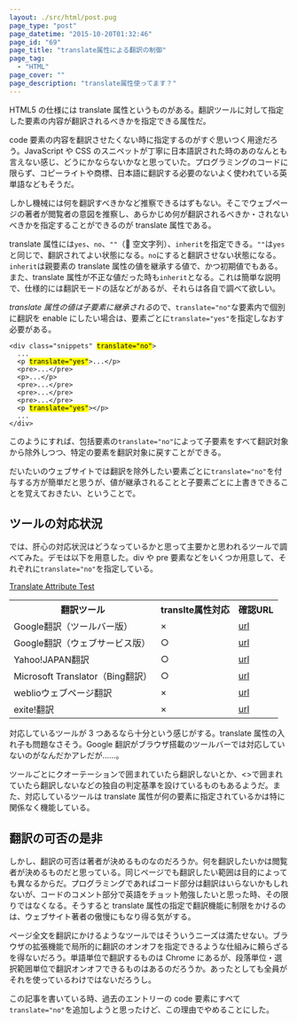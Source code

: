 ```yaml
---
layout: ./src/html/post.pug
page_type: "post"
page_datetime: "2015-10-20T01:32:46"
page_id: "69"
page_title: "translate属性による翻訳の制御"
page_tag:
  - "HTML"
page_cover: ""
page_description: "translate属性使ってます？"
---
```


HTML5 の仕様には translate 属性というものがある。翻訳ツールに対して指定した要素の内容が翻訳されるべきかを指定できる属性だ。

code 要素の内容を翻訳させたくない時に指定するのがすぐ思いつく用途だろう。JavaScript や CSS のスニペットが丁寧に日本語訳された時のあのなんとも言えない感じ、どうにかならないかなと思っていた。プログラミングのコードに限らず、コピーライトや商標、日本語に翻訳する必要のないよく使われている英単語などもそうだ。

しかし機械には何を翻訳すべきかなど推察できるはずもない。そこでウェブページの著者が閲覧者の意図を推察し、あらかじめ何が翻訳されるべきか・されないべきかを指定することができるのが translate 属性である。

translate 属性には<code>yes</code>、<code>no</code>、<code>""</code>（ 空文字列）、<code>inherit</code>を指定できる。<code>""</code>は<code>yes</code>と同じで、翻訳されてよい状態になる。<code>no</code>にすると翻訳させない状態になる。<code>inherit</code>は親要素の translate 属性の値を継承する値で、かつ初期値でもある。また、translate 属性が不正な値だった時も<code>inherit</code>となる。これは簡単な説明で、仕様的には翻訳モードの話などがあるが、それらは各自で調べて欲しい。

*translate 属性の値は子要素に継承される*ので、<code>translate="no"</code>な要素内で個別に翻訳を enable にしたい場合は、要素ごとに<code>translate="yes"</code>を指定しなおす必要がある。

<pre translate="no"><code data-language="html">&lt;div class="snippets" <mark>translate="no"</mark>&gt;
  ...
  &lt;p <mark>translate="yes"</mark>&gt;...&lt;/p&gt;
  &lt;pre&gt;...&lt;/pre&gt;
  &lt;p&gt;...&lt;/p&gt;
  &lt;pre&gt;...&lt;/pre&gt;
  &lt;pre&gt;...&lt;/pre&gt;
  &lt;pre&gt;...&lt;/pre&gt;
  &lt;p <mark>translate="yes"</mark>&gt;&lt;/p&gt;
  ...
&lt;/div&gt;</code></pre>

このようにすれば、包括要素の<code>translate="no"</code>によって子要素をすべて翻訳対象から除外しつつ、特定の要素を翻訳対象に戻すことができる。

だいたいのウェブサイトでは翻訳を除外したい要素ごとに<code>translate="no"</code>を付与する方が簡単だと思うが、値が継承されることと子要素ごとに上書きできることを覚えておきたい、ということで。

## ツールの対応状況

では、肝心の対応状況はどうなっているかと思って主要かと思われるツールで調べてみた。デモは以下を用意した。div や pre 要素などをいくつか用意して、それぞれに<code>translate="no"</code>を指定している。

[Translate Attribute Test](/archives/70.html)

<table>
  <tr>
    <th>翻訳ツール</th>
    <th>translte属性対応</th>
    <th>確認URL</th>
  </tr>
  <tr>
    <td>Google翻訳（ツールバー版）</td>
    <td>×</td>
    <td><a href="https://dskd.jp/archives/70.html">url</a></td>
  </tr>
  <tr>
    <td>Google翻訳（ウェブサービス版）</td>
    <td>○</td>
    <td><a href="https://translate.google.co.jp/translate?sl=en&tl=ja&js=y&prev=_t&hl=ja&ie=UTF-8&u=https%3A%2F%2Fdskd.jp%2Farchives%2F70.html&edit-text=&act=url">url</a></td>
  </tr>
  <tr>
    <td>Yahoo!JAPAN翻訳</td>
    <td>○</td>
    <td><a href="http://honyaku.yahoo.co.jp/url_header?url=https%3A%2F%2Fdskd.jp%2Farchives%2F70.html&both=F&ieid=en&oeid=ja&setting=for%3D0">url</a></td>
  </tr>
  <tr>
    <td>Microsoft Translator（Bing翻訳）</td>
    <td>○</td>
    <td><a href="http://www.microsofttranslator.com/bv.aspx?from=&to=ja&a=https%3A%2F%2Fdskd.jp%2Farchives%2F70.html">url</a></td>
  </tr>
  <tr>
    <td>weblioウェブページ翻訳</td>
    <td>×</td>
    <td><a href="http://translate.weblio.jp/web/english?lp=EJ&url=https%3A%2F%2Fdskd.jp%2Farchives%2F70.html&rdt=tl&sentenceStyle=spoken">url</a></td>
  </tr>
  <tr>
    <td>exite!翻訳</td>
    <td>×</td>
    <td><a href="http://www.excite-webtl.jp/world/english/web/?wb_url=https%3A%2F%2Fdskd.jp%2Farchives%2F70.html&wb_lp=ENJA">url</a></td>
  </tr>
</table>

対応しているツールが 3 つあるなら十分という感じがする。translate 属性の入れ子も問題なさそう。Google 翻訳がブラウザ搭載のツールバーでは対応していないのがなんだかアレだが……。

ツールごとにクオーテーションで囲まれていたら翻訳しないとか、&lt;&gt;で囲まれていたら翻訳しないなどの独自の判定基準を設けているものもあるようだ。また、対応しているツールは translate 属性が何の要素に指定されているかは特に関係なく機能している。

## 翻訳の可否の是非

しかし、翻訳の可否は著者が決めるものなのだろうか。何を翻訳したいかは閲覧者が決めるものだと思っている。同じページでも翻訳したい範囲は目的によっても異なるからだ。プログラミングであればコード部分は翻訳はいらないかもしれないが、コードのコメント部分で英語をチョット勉強したいと思った時、その限りではなくなる。そうすると translate 属性の指定で翻訳機能に制限をかけるのは、ウェブサイト著者の傲慢にもなり得る気がする。

ページ全文を翻訳にかけるようなツールではそういうニーズは満たせない。ブラウザの拡張機能で局所的に翻訳のオンオフを指定できるような仕組みに頼らざるを得ないだろう。単語単位で翻訳するものは Chrome にあるが、段落単位・選択範囲単位で翻訳オンオフできるものはあるのだろうか。あったとしても全員がそれを使っているわけではないだろうし。

この記事を書いている時、過去のエントリーの code 要素にすべて<code>translate="no"</code>を追加しようと思ったけど、この理由でやめることにした。
